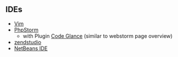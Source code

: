 ## IDEs

* [Vim](http://www.vim.org/)
* [PhpStorm](http://www.jetbrains.com/phpstorm/)
  * with Plugin [Code Glance](https://plugins.jetbrains.com/plugin/7275?pr=clion) (similar to webstorm page overview) 
* [zendstudio](http://www.zend.com/en/products/studio)
* [NetBeans IDE](https://netbeans.org/)
